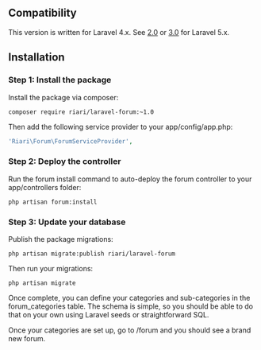 ## Compatibility

This version is written for Laravel 4.x. See [2.0](2.0/installation.md) or [3.0](3.0/installation.md) for Laravel 5.x.

## Installation

### Step 1: Install the package

Install the package via composer:

```
composer require riari/laravel-forum:~1.0
```

Then add the following service provider to your app/config/app.php:

```php
'Riari\Forum\ForumServiceProvider',
```

### Step 2: Deploy the controller

Run the forum install command to auto-deploy the forum controller to your app/controllers folder:

`php artisan forum:install`

### Step 3: Update your database

Publish the package migrations:

`php artisan migrate:publish riari/laravel-forum`

Then run your migrations:

`php artisan migrate`

Once complete, you can define your categories and sub-categories in the forum_categories table. The schema is simple, so you should be able to do that on your own using Laravel seeds or straightforward SQL.

Once your categories are set up, go to <app hostname>/forum and you should see a brand new forum.
